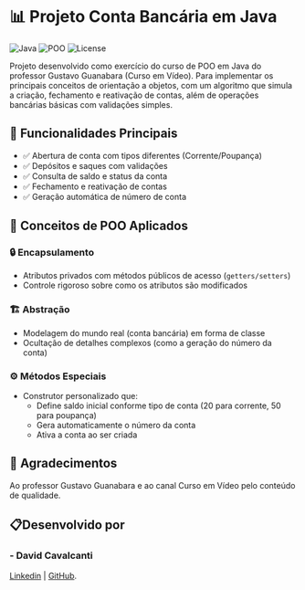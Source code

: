 # 📊 Projeto Conta Bancária em Java

![Java](https://img.shields.io/badge/Java-17%2B-blue)
![POO](https://img.shields.io/badge/Paradigma-Orientação%20a%20Objetos-orange)
![License](https://img.shields.io/badge/License-MIT-green)

Projeto desenvolvido como exercício do curso de POO em Java do professor Gustavo Guanabara (Curso em Vídeo). 
Para implementar os principais conceitos de orientação a objetos, com um algoritmo que simula a criação, 
fechamento e reativação de contas, além de operações bancárias básicas com validações simples.

## 🏦 Funcionalidades Principais

- ✅ Abertura de conta com tipos diferentes (Corrente/Poupança)
- ✅ Depósitos e saques com validações
- ✅ Consulta de saldo e status da conta
- ✅ Fechamento e reativação de contas
- ✅ Geração automática de número de conta

## 🧠 Conceitos de POO Aplicados

### 🔒 Encapsulamento
- Atributos privados com métodos públicos de acesso (`getters/setters`)
- Controle rigoroso sobre como os atributos são modificados

### 🏗️ Abstração
- Modelagem do mundo real (conta bancária) em forma de classe
- Ocultação de detalhes complexos (como a geração do número da conta)

### ⚙️ Métodos Especiais
- Construtor personalizado que:
    - Define saldo inicial conforme tipo de conta (20 para corrente, 50 para poupança)
    - Gera automaticamente o número da conta
    - Ativa a conta ao ser criada

## 🙏 Agradecimentos
 Ao professor Gustavo Guanabara e ao canal Curso em Vídeo pelo conteúdo de qualidade.
 
## 📋Desenvolvido por

### - David Cavalcanti
[Linkedin](https://www.linkedin.com/in/david-cavalcanti-137791312/) | [GitHub](https://github.com/odavidcavalcanti).
